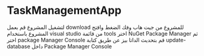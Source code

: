 # TaskManagementApp
لتشغيل المشروع قم بعمل download للمشروع من جيت هاب وفك الضغط وافتح المشروع باستخدام visual studio 
من قائمة tools اختر NuGet Package Manager ثم اختر package Manager Console 
 قم بتحديث الداتا بيز عن طريق كتابة update-database داخل Package Manager Console
